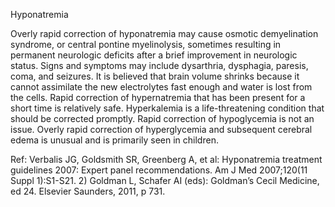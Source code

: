 Hyponatremia

Overly rapid correction of hyponatremia may cause osmotic demyelination syndrome, or central pontine myelinolysis, sometimes resulting in permanent neurologic deficits after a brief improvement in neurologic status. Signs and symptoms may include dysarthria, dysphagia, paresis, coma, and seizures. It is believed that brain volume shrinks because it cannot assimilate the new electrolytes fast enough and water is lost from the cells. Rapid correction of hypernatremia that has been present for a short time is relatively safe. Hyperkalemia is a life-threatening condition that should be corrected promptly. Rapid correction of hypoglycemia is not an issue. Overly rapid correction of hyperglycemia and subsequent cerebral edema is unusual and is primarily seen in children.

Ref: Verbalis JG, Goldsmith SR, Greenberg A, et al: Hyponatremia treatment guidelines 2007: Expert panel recommendations.
Am J Med 2007;120(11 Suppl 1):S1-S21.  2) Goldman L, Schafer AI (eds): Goldman’s Cecil Medicine, ed 24. Elsevier
Saunders, 2011, p 731.